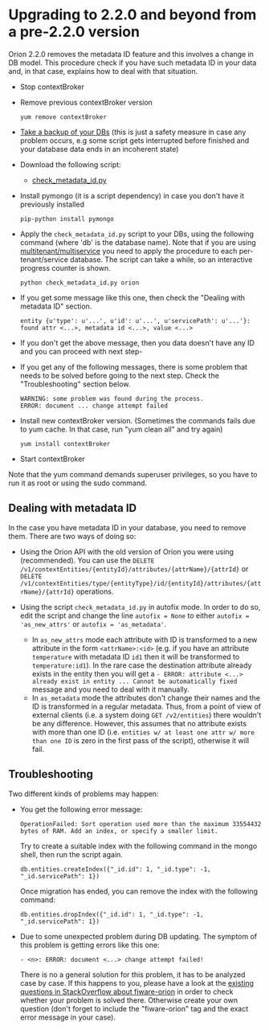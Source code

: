 # Upgrading to 2.2.0 and beyond from a pre-2.2.0 version

Orion 2.2.0 removes the metadata ID feature and this involves a change in DB model. This procedure check if you
have such metadata ID in your data and, in that case, explains how to deal with that situation.

-   Stop contextBroker
-   Remove previous contextBroker version

        yum remove contextBroker

-   [Take a backup of your DBs](database_admin.md#backup) (this is just a safety measure in case any problem occurs,
    e.g some script gets interrupted before finished and your database data ends in an incoherent state)
-   Download the following script:
    -   [check_metadata_id.py](https://github.com/telefonicaid/fiware-orion/blob/2.2.0/scripts/managedb/check_metadata_id.py)
-   Install pymongo (it is a script dependency) in case you don't have it previously installed

        pip-python install pymongo

-   Apply the `check_metadata_id.py` script to your DBs, using the following command (where 'db' is the database name). Note that
    if you are using [multitenant/multiservice](database_admin.md#multiservicemultitenant-database-separation) you need to apply the
    procedure to each per-tenant/service database. The script can take a while, so an interactive progress counter is shown.

        python check_metadata_id.py orion

-   If you get some message like this one, then check the "Dealing with metadata ID" section.

        entity {u'type': u'...', u'id': u'...', u'servicePath': u'...'}: found attr <...>, metadata id <...>, value <...>

-   If you don't get the above message, then you data doesn't have any ID and you can proceed with next step-

-   If you get any of the following messages, there is some problem that needs to be solved before going to the next step. Check the
    "Troubleshooting" section below.

        WARNING: some problem was found during the process.
        ERROR: document ... change attempt failed

-   Install new contextBroker version. (Sometimes the commands fails due to yum cache. In that case, run "yum clean all" and try again)

        yum install contextBroker

-   Start contextBroker

Note that the yum command demands superuser privileges, so you have to run it as root or using the sudo command.

## Dealing with metadata ID

In the case you have metadata ID in your database, you need to remove them. There are two ways of doing so:

-   Using the Orion API with the old version of Orion you were using (recommended). You can use the
    `DELETE /v1/contextEntities/{entityId}/attributes/{attrName}/{attrId}` or
    `DELETE /v1/contextEntities/type/{entityType}/id/{entityId}/attributes/{attrName}/{attrId}` operations.

-   Using the script `check_metadata_id.py` in autofix mode. In order to do so, edit the script and change the line `autofix = None`
    to either `autofix = 'as_new_attrs'` or `autofix = 'as_metadata'`.
    - In `as_new_attrs` mode each attribute with ID is transformed to a new attribute in the form `<attrName>:<id>` (e.g. if you
      have an attribute `temperature` with metadata ID `id1` then it will be transformed to `temperature:id1`). In the rare case the
      destination attribute already exists in the entity then you will get a `- ERROR: attribute <...> already exist in entity ...
      Cannot be automatically fixed` message and you need to deal with it manually.
    - In `as_metadata` mode the attributes don't change their names and the ID is transformed in a regular metadata. Thus, from a point of view
      of external clients (i.e. a system doing `GET /v2/entities`) there wouldn't be any difference. However, this assumes that no attribute
      exists with more than one ID (i.e. `entities w/ at least one attr w/ more than one ID` is zero in the first pass of the script),
      otherwise it will fail.

## Troubleshooting

Two different kinds of problems may happen:

-   You get the following error message:

        OperationFailed: Sort operation used more than the maximum 33554432 bytes of RAM. Add an index, or specify a smaller limit.

    Try to create a suitable index with the following command in the mongo shell, then run the script again.

        db.entities.createIndex({"_id.id": 1, "_id.type": -1, "_id.servicePath": 1})

    Once migration has ended, you can remove the index with the following command:

        db.entities.dropIndex({"_id.id": 1, "_id.type": -1, "_id.servicePath": 1})

-   Due to some unexpected problem during DB updating. The symptom of
    this problem is getting errors like this one:

        - <n>: ERROR: document <...> change attempt failed!

    There is no a general solution for this problem, it has to be
    analyzed case by case. If this happens to you, please have a look at
    the [existing questions in StackOverflow about
    fiware-orion](http://stackoverflow.com/questions/tagged/fiware-orion)
    in order to check whether your problem is solved there. Otherwise create
    your own question (don't forget to include the "fiware-orion" tag
    and the exact error message in your case).


